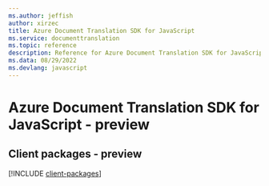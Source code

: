 ```yaml
---
ms.author: jeffish
author: xirzec
title: Azure Document Translation SDK for JavaScript
ms.service: documenttranslation
ms.topic: reference
description: Reference for Azure Document Translation SDK for JavaScript
ms.data: 08/29/2022
ms.devlang: javascript
---
```

# Azure Document Translation SDK for JavaScript - preview

## Client packages - preview
[!INCLUDE [client-packages](document-translation-client-index.md)]